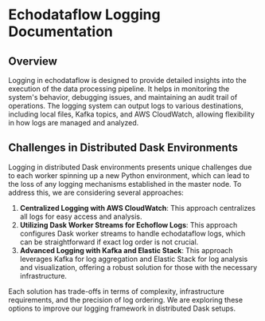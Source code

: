 # Echodataflow Logging Documentation
## Overview
Logging in echodataflow is designed to provide detailed insights into the execution of the data processing pipeline. It helps in monitoring the system's behavior, debugging issues, and maintaining an audit trail of operations. The logging system can output logs to various destinations, including local files, Kafka topics, and AWS CloudWatch, allowing flexibility in how logs are managed and analyzed.

## Challenges in Distributed Dask Environments
Logging in distributed Dask environments presents unique challenges due to each worker spinning up a new Python environment, which can lead to the loss of any logging mechanisms established in the master node. To address this, we are considering several approaches:

1. **Centralized Logging with AWS CloudWatch**: This approach centralizes all logs for easy access and analysis.
2. **Utilizing Dask Worker Streams for Echoflow Logs**: This approach configures Dask worker streams to handle echodataflow logs, which can be straightforward if exact log order is not crucial.
3. **Advanced Logging with Kafka and Elastic Stack**: This approach leverages Kafka for log aggregation and Elastic Stack for log analysis and visualization, offering a robust solution for those with the necessary infrastructure.

Each solution has trade-offs in terms of complexity, infrastructure requirements, and the precision of log ordering. We are exploring these options to improve our logging framework in distributed Dask setups.
